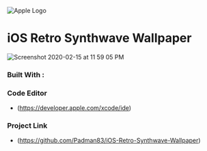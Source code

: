 ![Apple Logo](https://user-images.githubusercontent.com/45048950/73131198-bca1e580-4041-11ea-8f8d-ebfd844f0e64.png) 

# iOS Retro Synthwave Wallpaper

![Screenshot 2020-02-15 at 11 59 05 PM](https://user-images.githubusercontent.com/45048950/74591028-30d31600-504f-11ea-8a5e-bc6eb926c123.png)

### Built With :

### Code Editor

* (https://developer.apple.com/xcode/ide)

### Project Link

* (https://github.com/Padman83/iOS-Retro-Synthwave-Wallpaper)
